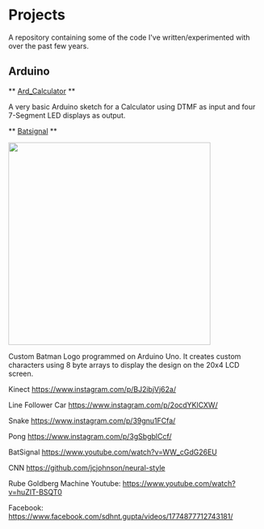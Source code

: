 # Projects

A repository containing some of the code I've written/experimented with over the past few years.

## Arduino


** [Ard_Calculator](https://github.com/krohak/Projects/blob/master/Arduino/Ard_Calculator/Ard_Calculator.ino) **

A very basic Arduino sketch for a Calculator using DTMF as input and four 7-Segment LED displays as output. 

** [Batsignal](https://github.com/krohak/Projects/blob/master/Arduino/Batsignal/Batsignal.ino) **

<img src="https://pbs.twimg.com/profile_banners/3312354553/1439293197" width="400px">

Custom Batman Logo programmed on Arduino Uno. It creates custom characters using 8 byte arrays to display the design on the 20x4 LCD screen.


Kinect
https://www.instagram.com/p/BJ2ibjVj62a/

Line Follower Car
https://www.instagram.com/p/2ocdYKlCXW/

Snake
https://www.instagram.com/p/39gnu1FCfa/

Pong
https://www.instagram.com/p/3gSbgblCcf/

BatSignal
https://www.youtube.com/watch?v=WW_cGdG26EU


CNN
https://github.com/jcjohnson/neural-style

Rube Goldberg Machine
Youtube:  https://www.youtube.com/watch?v=huZIT-BSQT0

Facebook: https://www.facebook.com/sdhnt.gupta/videos/1774877712743181/

